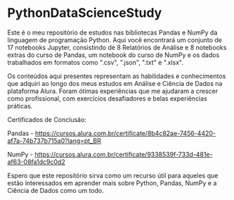 # PythonDataScienceStudy
Este é o meu repositório de estudos nas bibliotecas Pandas e NumPy da linguagem de programação Python. Aqui você encontrará um conjunto de 17 notebooks Jupyter, consistindo de 8 Relatórios de Análise e 8 notebooks extras do curso de Pandas, um notebook do curso de NumPy e os dados trabalhados em formatos como ".csv", ".json", ".txt" e ".xlsx".

Os conteúdos aqui presentes representam as habilidades e conhecimentos que adquiri ao longo dos meus estudos em Análise e Ciência de Dados na plataforma Alura. Foram ótimas experiências que me ajudaram a crescer como profissional, com exercícios desafiadores e belas experiências práticas.

Certificados de Conclusão:

Pandas - https://cursos.alura.com.br/certificate/8b4c82ae-7456-4420-af7a-74b737b715a0?lang=pt_BR

NumPy - https://cursos.alura.com.br/certificate/9338539f-733d-481e-af63-08fa1dc9c0d2

Espero que este repositório sirva como um recurso útil para aqueles que estão interessados em aprender mais sobre Python, Pandas, NumPy e a Ciência de Dados como um todo.
